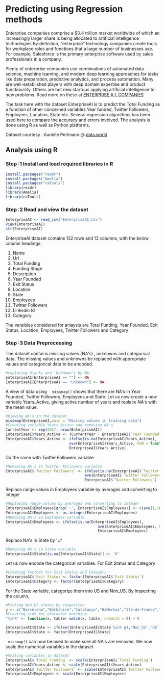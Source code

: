 # Predicting using Regression methods

Enterprise companies comprise a $3.4 trillion market worldwide of which an increasingly larger share is being allocated to artificial intelligence technologies.By definition, “enterprise” technology companies create tools for workplace roles and functions that a large number of businesses use. For example, Salesforce is the primary enterprise software used by sales professionals in a company.

Plenty of enterprise companies use combinations of automated data science, machine learning, and modern deep learning approaches for tasks like data preparation, predictive analytics, and process automation. Many are well-established players with deep domain expertise and product functionality. Others are hot new startups applying artificial intelligence to new problems. Read more on these at <a href="http://www.topbots.com/essential-landscape-overview-enterprise-artificial-intelligence/">ENTERPRISE A.I. COMPANIES</a>


The task here with the dataset EnterpriseAI is to predict the Total Funding as a function of other concerned variables Year funded, Twitter Followers, Employees, Location, State etc. Several regression algorithms has been used here to compare the accuracy and errors involved. The analysis is done using R as well as Python platforms.


Dataset courtesy : Aurielle Perlmann @  <a href="https://data.world/">data.world</a>


## Analysis using R

### Step :1 Install and load required libraries in R
```R
install.packages("readr")
install.packages("Amelia")
install.packages("caTools")
library(readr)
library(Amelia)
library(caTools)
```
### Step :2 Read and view the dataset
```R
EnterpriseAI <- read_csv("EnterpriseAI.csv")
View(EnterpriseAI)
str(EnterpriseAI)
```
EnterpriseAI dataset contains 132 rows and 13 columns, with the below column headings:
1.  Name
2.  Url
3.  Total Funding
4.  Funding Stage
5.  Description
6.  Year Founded
7.  Exit Status
8.  Location
9.  State
10. Employees
11. Twitter Followers
12. Linkedin Id
13. Category

The varaibles considered for anlaysis are Total Funding, Year Founded, Exit Status, Location, Employees, Twitter Followers and Category

### Step :3 Data Preprocessing

The dataset contains missing values (NA's) , unknowns and categorical data. The missing values and unknowns be replaced with appropriate values and categorical data to be encoded.
```R
#replacing blanks and 'Unknown's by NA
EnterpriseAI[EnterpriseAI == ""] <- NA
EnterpriseAI[EnterpriseAI == "Unknown"] <- NA
```
A view of data using ```   missmap() ``` shows that there are NA's in Year Founded, Twitter Followers, Employees and State.
Let us now create a new variable Years_Active, giving active number of years and replace NA's with the mean value.
```R
#Viewing NA's in the dataset
missmap(EnterpriseAI,main = "Missing values in training data")
#Creating variable Years_Active and removing NA's
CurrentYear <- rep(2017, nrow(EnterpriseAI))
EnterpriseAI$Years_Active <- (CurrentYear - EnterpriseAI$`Year Founded`)
EnterpriseAI$Years_Active <- ifelse(is.na(EnterpriseAI$Years_Active),
                             ave(EnterpriseAI$Years_Active, FUN = function(x) mean(x, na.rm = TRUE)),
                             EnterpriseAI$Years_Active)
```
Do the same with Twitter Followers variable
```R
#Removing NA's in Twitter Followers variable
EnterpriseAI$`Twitter Followers` <- ifelse(is.na(EnterpriseAI$`Twitter Followers`),
                                    ave(EnterpriseAI$`Twitter Followers`, FUN = function(x) mean(x, na.rm = TRUE)),
                                    EnterpriseAI$`Twitter Followers`)
```
Replace range values in Employees variable by averages and converting to integer
```R
#Replacing range values by averages and converting to integer
EnterpriseAI$Employees[grep('-', EnterpriseAI$Employees)] <- c(ave(1,10),ave(11,50),ave(51,200),ave(1,10),ave(51,200))
EnterpriseAI$Employees <- as.integer(EnterpriseAI$Employees)
#Removing NA's in Employees variable
EnterpriseAI$Employees <- ifelse(is.na(EnterpriseAI$Employees),
                                          ave(EnterpriseAI$Employees, FUN = function(x) mean(x, na.rm = TRUE)),
                                          EnterpriseAI$Employees)
```       
Replace NA's in State by 'U'
```R
#Removing NA's in State variable
EnterpriseAI$State[is.na(EnterpriseAI$State)] <- 'U'
```
Let us now encode the categorical variables. For Exit Status and Category
```R
#Creating factors for Exit Status and Category
EnterpriseAI$`Exit Status`<- factor(EnterpriseAI$`Exit Status`)
EnterpriseAI$Category <- factor(EnterpriseAI$Category)
```
For the State variable, categorize them into US and Non_US. By inspecting the column,
```R
#Picking Non_US states by inspection 
y <- c("Barcelona","Berkshire","Catalunya","HaMerkaz","Ile-de-France","Ontario","Quebec") 
#Creating %in% for character matching
"%in%" <- function(x, table) match(x, table, nomatch = 0) > 0

EnterpriseAI$State <- ifelse((EnterpriseAI$State %in% y),'Non_US','US')
EnterpriseAI$State <- factor(EnterpriseAI$State)
```
``` missmap()``` can now be used to make sure all NA's are removed. We now scale the numerical variables in the dataset
```R
#Scaling variables in dataset
EnterpriseAI$`Total Funding` <- scale(EnterpriseAI$`Total Funding`)
EnterpriseAI$Years_Active <- scale(EnterpriseAIt$Years_Active)
EnterpriseAI$`Twitter Followers` <- scale(EnterpriseAI$`Twitter Followers`)
EnterpriseAI$Employees <- scale(EnterpriseAI$Employees)
```






